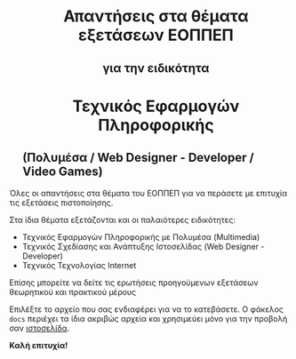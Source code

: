 
<div id="user-content-toc">
    <ul align="center" style="list-style: none;">
        <summary>
            <h1>Απαντήσεις στα θέματα εξετάσεων ΕΟΠΠΕΠ</h1>
            <h2>για την ειδικότητα</h2>
            <h1>Τεχνικός Εφαρμογών Πληροφορικής</h1>
        </summary>
    </ul>
        <ul>
        <h2>(Πολυμέσα / Web Designer - Developer / Video Games)</h2>
    </ul>
</div>

Όλες οι απαντήσεις στα θέματα του ΕΟΠΠΕΠ για να περάσετε με επιτυχία τις εξετάσεις πιστοποίησης.

Στα ίδια θέματα εξετάζονται και οι παλαιότερες ειδικότητες:
* Τεχνικός Εφαρμογών Πληροφορικής με Πολυμέσα (Multimedia)
* Τεχνικός Σχεδίασης και Ανάπτυξης Ιστοσελίδας (Web Designer - Developer)
* Τεχνικός Τεχνολογίας Internet

Επίσης μπορείτε να δείτε τις ερωτήσεις προηγούμενων εξετάσεων θεωρητικού και πρακτικού μέρους

Επιλέξτε το αρχείο που σας ενδιαφέρει για να το κατεβάσετε.
Ο φάκελος `docs` περιέχει τα ίδια ακριβώς αρχεία και χρησιμεύει μόνο για την προβολή σαν [ιστοσελίδα](https://cambergr.github.io/eoppep/).

**Καλή επιτυχία!**